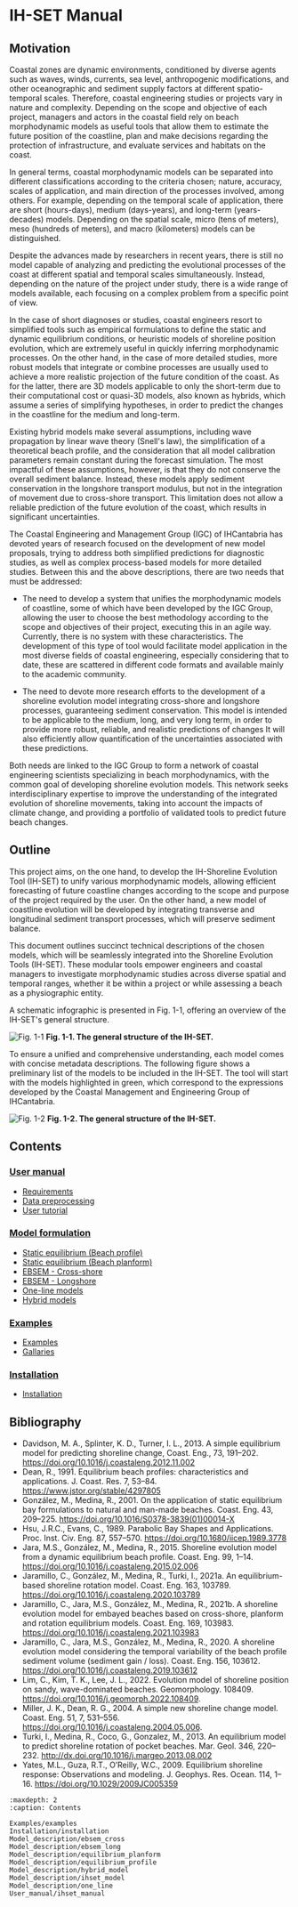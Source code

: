# IH-SET Manual

## Motivation

Coastal zones are dynamic environments, conditioned by diverse agents such as waves, winds, currents, sea level, anthropogenic modifications, and other oceanographic and sediment supply factors at different spatio-temporal scales. Therefore, coastal engineering studies or projects vary in nature and complexity. Depending on the scope and objective of each project, managers and actors in the coastal field rely on beach morphodynamic models as useful tools that allow them to estimate the future position of the coastline, plan and make decisions regarding the protection of infrastructure, and evaluate services and habitats on the coast.

In general terms, coastal morphodynamic models can be separated into different classifications according to the criteria chosen; nature, accuracy, scales of application, and main direction of the processes involved, among others. For example, depending on the temporal scale of application, there are short (hours-days), medium (days-years), and long-term (years-decades) models. Depending on the spatial scale, micro (tens of meters), meso (hundreds of meters), and macro (kilometers) models can be distinguished.

Despite the advances made by researchers in recent years, there is still no model capable of analyzing and predicting the evolutional processes of the coast at different spatial and temporal scales simultaneously. Instead, depending on the nature of the project under study, there is a wide range of models available, each focusing on a complex problem from a specific point of view.

In the case of short diagnoses or studies, coastal engineers resort to simplified tools such as empirical formulations to define the static and dynamic equilibrium conditions, or heuristic models of shoreline position evolution, which are extremely useful in quickly inferring morphodynamic processes. On the other hand, in the case of more detailed studies, more robust models that integrate or combine processes are usually used to achieve a more realistic projection of the future condition of the coast. As for the latter, there are 3D models applicable to only the short-term due to their computational cost or quasi-3D models, also known as hybrids, which assume a series of simplifying hypotheses, in order to predict the changes in the coastline for the medium and long-term.

Existing hybrid models make several assumptions, including wave propagation by linear wave theory (Snell's law), the simplification of a theoretical beach profile, and the consideration that all model calibration parameters remain constant during the forecast simulation. The most impactful of these assumptions, however, is that they do not conserve the overall sediment balance. Instead, these models apply sediment conservation in the longshore transport modulus, but not in the integration of movement due to cross-shore transport. This limitation does not allow a reliable prediction of the future evolution of the coast, which results in significant uncertainties.

The Coastal Engineering and Management Group (IGC) of IHCantabria has devoted years of research focused on the development of new model proposals, trying to address both simplified predictions for diagnostic studies, as well as complex process-based models for more detailed studies. Between this and the above descriptions, there are two needs that must be addressed:

- The need to develop a system that unifies the morphodynamic models of coastline, some of which have been developed by the IGC Group, allowing the user to choose the best methodology according to the scope and objectives of their project, executing this in an agile way. Currently, there is no system with these characteristics. The development of this type of tool would facilitate model application in the most diverse fields of coastal engineering, especially considering that to date, these are scattered in different code formats and available mainly to the academic community.

- The need to devote more research efforts to the development of a shoreline evolution model integrating cross-shore and longshore processes, guaranteeing sediment conservation. This model is intended to be applicable to the medium, long, and very long term, in order to provide more robust, reliable, and realistic predictions of changes It will also efficiently allow quantification of the uncertainties associated with these predictions. 

Both needs are linked to the IGC Group to form a network of coastal engineering scientists specializing in beach morphodynamics, with the common goal of developing shoreline evolution models. This network seeks interdisciplinary expertise to improve the understanding of the integrated evolution of shoreline movements, taking into account the impacts of climate change, and providing a portfolio of validated tools to predict future beach changes.

## Outline

This project aims, on the one hand, to develop the IH-Shoreline Evolution Tool (IH-SET) to unify various morphodynamic models, allowing efficient forecasting of future coastline changes according to the scope and purpose of the project required by the user. On the other hand, a new model of coastline evolution will be developed by integrating transverse and longitudinal sediment transport processes, which will preserve sediment balance.

This document outlines succinct technical descriptions of the chosen models, which will be seamlessly integrated into the Shoreline Evolution Tools (IH-SET). These modular tools empower engineers and coastal managers to investigate morphodynamic studies across diverse spatial and temporal ranges, whether it be within a project or while assessing a beach as a physiographic entity.

A schematic infographic is presented in Fig. 1-1, offering an overview of the IH-SET's general structure.

![Fig. 1-1](images/Figure0_1.png)
**Fig. 1-1. The general structure of the IH-SET.**

To ensure a unified and comprehensive understanding, each model comes with concise metadata descriptions.
The following figure shows a preliminary list of the models to be included in the IH-SET. The tool will start with the models highlighted in green, which correspond to the expressions developed by the Coastal Management and Engineering Group of IHCantabria.

![Fig. 1-2](images/Figure0_2.png) 
**Fig. 1-2. The general structure of the IH-SET.**

## Contents

### [User manual](User_manual/ihset_manual.md)
- [Requirements](User_manual/ihset_manual.md)
- [Data preprocessing](User_manual/ihset_manual.md)
- [User tutorial](User_manual/ihset_manual.md)

### [Model formulation](Model_description/ihset_model.md)
- [Static equilibrium (Beach profile)](Model_description/equilibrium_profile.md)
- [Static equilibrium (Beach planform)](Model_description/equilibrium_planform.md)
- [EBSEM - Cross-shore ](Model_description/ebsem_cross.md)
- [EBSEM - Longshore ](Model_description/ebsem_long.md)
- [One-line models](Model_description/one_line.md)
- [Hybrid models](Model_description/hybrid_model.md)

### [Examples](Examples/examples.md)
- [Examples](Examples/examples.md)
- [Gallaries](Examples/examples.md)

### [Installation](Installation/installation.md)
- [Installation](Installation/installation.md)

## Bibliography

- Davidson, M. A., Splinter, K. D., Turner, I. L., 2013. A simple equilibrium model for predicting shoreline change, Coast. Eng., 73, 191–202. https://doi.org/10.1016/j.coastaleng.2012.11.002
- Dean, R., 1991. Equilibrium beach profiles: characteristics and applications. J. Coast. Res. 7, 53–84. https://www.jstor.org/stable/4297805
- González, M., Medina, R., 2001. On the application of static equilibrium bay formulations to natural and man-made beaches. Coast. Eng. 43, 209–225. https://doi.org/10.1016/S0378-3839(01)00014-X
- Hsu, J.R.C., Evans, C., 1989. Parabolic Bay Shapes and Applications. Proc. Inst. Civ. Eng. 87, 557–570. https://doi.org/10.1680/iicep.1989.3778
- Jara, M.S., González, M., Medina, R., 2015. Shoreline evolution model from a dynamic equilibrium beach profile. Coast. Eng. 99, 1–14. https://doi.org/10.1016/j.coastaleng.2015.02.006
- Jaramillo, C., González, M., Medina, R., Turki, I., 2021a. An equilibrium-based shoreline rotation model. Coast. Eng. 163, 103789. https://doi.org/10.1016/j.coastaleng.2020.103789
- Jaramillo, C., Jara, M.S., González, M., Medina, R., 2021b. A shoreline evolution model for embayed beaches based on cross-shore, planform and rotation equilibrium models. Coast. Eng. 169, 103983. https://doi.org/10.1016/j.coastaleng.2021.103983
- Jaramillo, C., Jara, M.S., González, M., Medina, R., 2020. A shoreline evolution model considering the temporal variability of the beach profile sediment volume (sediment gain / loss). Coast. Eng. 156, 103612. https://doi.org/10.1016/j.coastaleng.2019.103612
- Lim, C., Kim, T. K., Lee, J. L., 2022. Evolution model of shoreline position on sandy, wave-dominated beaches. Geomorphology. 108409. https://doi.org/10.1016/j.geomorph.2022.108409.
- Miller, J. K., Dean, R. G., 2004. A simple new shoreline change model. Coast. Eng. 51, 7, 531–556. https://doi.org/10.1016/j.coastaleng.2004.05.006.
- Turki, I., Medina, R., Coco, G., Gonzalez, M., 2013. An equilibrium model to predict shoreline rotation of pocket beaches. Mar. Geol. 346, 220–232. http://dx.doi.org/10.1016/j.margeo.2013.08.002
- Yates, M.L., Guza, R.T., O’Reilly, W.C., 2009. Equilibrium shoreline response: Observations and modeling. J. Geophys. Res. Ocean. 114, 1–16. https://doi.org/10.1029/2009JC005359

```{toctree}
:maxdepth: 2
:caption: Contents

Examples/examples
Installation/installation
Model_description/ebsem_cross
Model_description/ebsem_long
Model_description/equilibrium_planform
Model_description/equilibrium_profile
Model_description/hybrid_model
Model_description/ihset_model
Model_description/one_line
User_manual/ihset_manual